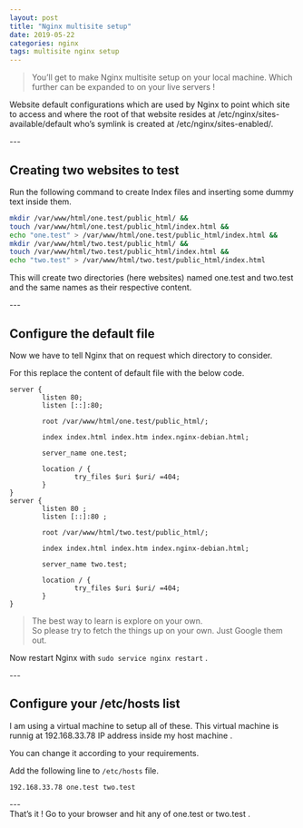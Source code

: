 ```yaml
---
layout: post
title: "Nginx multisite setup"
date: 2019-05-22
categories: nginx
tags: multisite nginx setup
---
```


> You’ll get to make Nginx multisite setup on your local machine. Which further can be expanded to on your live servers !

Website default configurations which are used by Nginx to point which site to access and where the root of that website resides at /etc/nginx/sites-available/default who’s symlink is created at /etc/nginx/sites-enabled/.

---<br />
## Creating two websites to test
Run the following command to create Index files and inserting some dummy text inside them.
```bash
mkdir /var/www/html/one.test/public_html/ &&
touch /var/www/html/one.test/public_html/index.html &&
echo "one.test" > /var/www/html/one.test/public_html/index.html &&
mkdir /var/www/html/two.test/public_html/ &&
touch /var/www/html/two.test/public_html/index.html &&
echo "two.test" > /var/www/html/two.test/public_html/index.html
```
This will create two directories (here websites) named one.test and two.test and the same names as their respective content.

---<br />
## Configure the default file
Now we have to tell Nginx that on request which directory to consider.

For this replace the content of default file with the below code.
```
server {
        listen 80;
        listen [::]:80;

        root /var/www/html/one.test/public_html/;

        index index.html index.htm index.nginx-debian.html;

        server_name one.test;

        location / {
                try_files $uri $uri/ =404;
        }
}
server {
        listen 80 ;
        listen [::]:80 ;

        root /var/www/html/two.test/public_html/;

        index index.html index.htm index.nginx-debian.html;

        server_name two.test;

        location / {
                try_files $uri $uri/ =404;
        }
}
```
>The best way to learn is explore on your own.<br />
>So please try to fetch the things up on your own. Just Google them out.

Now restart Nginx with `sudo service nginx restart` .

---<br />
## Configure your /etc/hosts list
I am using a virtual machine to setup all of these. This virtual machine is runnig at 192.168.33.78 IP address inside my host machine .

You can change it according to your requirements.

Add the following line to `/etc/hosts` file.
```
192.168.33.78 one.test two.test 
```

---<br />
That’s it ! Go to your browser and hit any of one.test or two.test .
